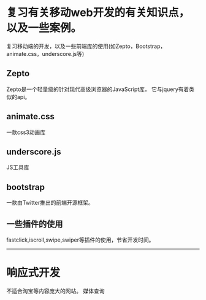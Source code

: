 # 复习有关移动web开发的有关知识点，以及一些案例。
复习移动端的开发，以及一些前端库的使用(如Zepto，Bootstrap，animate.css，underscore.js等)

## Zepto
Zepto是一个轻量级的针对现代高级浏览器的JavaScript库， 它与jquery有着类似的api。

## animate.css
一款css3动画库

## underscore.js
JS工具库

## bootstrap
一款由Twitter推出的前端开源框架。

## 一些插件的使用
fastclick,iscroll,swipe,swiper等插件的使用，节省开发时间。

****

# 响应式开发
不适合淘宝等内容庞大的网站。
媒体查询
